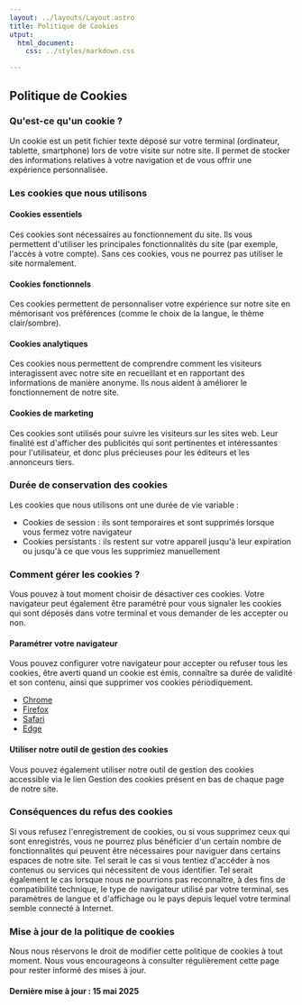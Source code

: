 ```yaml
---
layout: ../layouts/Layout.astro
title: Politique de Cookies
utput:
  html_document:
    css: ../styles/markdown.css

---
```

## Politique de Cookies

### Qu'est-ce qu'un cookie ?

Un cookie est un petit fichier texte déposé sur votre terminal (ordinateur, tablette, smartphone) lors de votre visite sur notre site. Il permet de stocker des informations relatives à votre navigation et de vous offrir une expérience personnalisée.

### Les cookies que nous utilisons

#### Cookies essentiels

Ces cookies sont nécessaires au fonctionnement du site. Ils vous permettent d'utiliser les principales fonctionnalités du site (par exemple, l'accès à votre compte). Sans ces cookies, vous ne pourrez pas utiliser le site normalement.

#### Cookies fonctionnels

Ces cookies permettent de personnaliser votre expérience sur notre site en mémorisant vos préférences (comme le choix de la langue, le thème clair/sombre).

#### Cookies analytiques

Ces cookies nous permettent de comprendre comment les visiteurs interagissent avec notre site en recueillant et en rapportant des informations de manière anonyme. Ils nous aident à améliorer le fonctionnement de notre site.

#### Cookies de marketing

Ces cookies sont utilisés pour suivre les visiteurs sur les sites web. Leur finalité est d'afficher des publicités qui sont pertinentes et intéressantes pour l'utilisateur, et donc plus précieuses pour les éditeurs et les annonceurs tiers.

### Durée de conservation des cookies

Les cookies que nous utilisons ont une durée de vie variable :

- Cookies de session : ils sont temporaires et sont supprimés lorsque vous fermez votre navigateur
- Cookies persistants : ils restent sur votre appareil jusqu'à leur expiration ou jusqu'à ce que vous les supprimiez manuellement

### Comment gérer les cookies ?

Vous pouvez à tout moment choisir de désactiver ces cookies. Votre navigateur peut également être paramétré pour vous signaler les cookies qui sont déposés dans votre terminal et vous demander de les accepter ou non.

#### Paramétrer votre navigateur

Vous pouvez configurer votre navigateur pour accepter ou refuser tous les cookies, être averti quand un cookie est émis, connaître sa durée de validité et son contenu, ainsi que supprimer vos cookies périodiquement.

- [Chrome](https://support.google.com/chrome/answer/95647)
- [Firefox](https://support.mozilla.org/en-US/kb/enable-and-disable-cookies-website-preferences)
- [Safari](https://support.apple.com/guide/safari/manage-cookies-and-website-data-sfri11471/mac)
- [Edge](https://support.microsoft.com/en-us/microsoft-edge/delete-cookies-in-microsoft-edge-63947406-40ac-c3b8-57b9-2a946a29ae09)

#### Utiliser notre outil de gestion des cookies

Vous pouvez également utiliser notre outil de gestion des cookies accessible via le lien Gestion des cookies présent en bas de chaque page de notre site.

### Conséquences du refus des cookies

Si vous refusez l'enregistrement de cookies, ou si vous supprimez ceux qui sont enregistrés, vous ne pourrez plus bénéficier d'un certain nombre de fonctionnalités qui peuvent être nécessaires pour naviguer dans certains espaces de notre site. Tel serait le cas si vous tentiez d'accéder à nos contenus ou services qui nécessitent de vous identifier. Tel serait également le cas lorsque nous ne pourrions pas reconnaître, à des fins de compatibilité technique, le type de navigateur utilisé par votre terminal, ses paramètres de langue et d'affichage ou le pays depuis lequel votre terminal semble connecté à Internet.

### Mise à jour de la politique de cookies

Nous nous réservons le droit de modifier cette politique de cookies à tout moment. Nous vous encourageons à consulter régulièrement cette page pour rester informé des mises à jour.

#### Dernière mise à jour : 15 mai 2025
